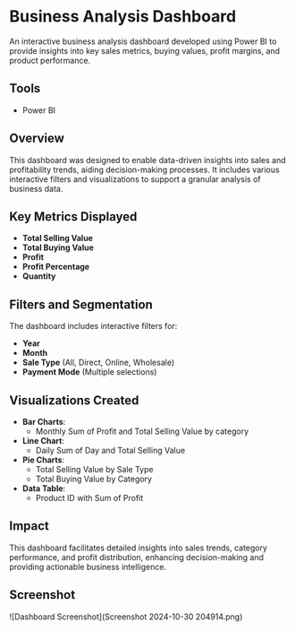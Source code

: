 # Business Analysis Dashboard

An interactive business analysis dashboard developed using Power BI to provide insights into key sales metrics, buying values, profit margins, and product performance.

## Tools
- Power BI

## Overview
This dashboard was designed to enable data-driven insights into sales and profitability trends, aiding decision-making processes. It includes various interactive filters and visualizations to support a granular analysis of business data.

## Key Metrics Displayed
- **Total Selling Value**
- **Total Buying Value**
- **Profit**
- **Profit Percentage**
- **Quantity**

## Filters and Segmentation
The dashboard includes interactive filters for:
- **Year**
- **Month**
- **Sale Type** (All, Direct, Online, Wholesale)
- **Payment Mode** (Multiple selections)

## Visualizations Created
- **Bar Charts**:
  - Monthly Sum of Profit and Total Selling Value by category
- **Line Chart**:
  - Daily Sum of Day and Total Selling Value
- **Pie Charts**:
  - Total Selling Value by Sale Type
  - Total Buying Value by Category
- **Data Table**:
  - Product ID with Sum of Profit

## Impact
This dashboard facilitates detailed insights into sales trends, category performance, and profit distribution, enhancing decision-making and providing actionable business intelligence.

## Screenshot
![Dashboard Screenshot](Screenshot 2024-10-30 204914.png)

